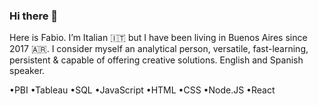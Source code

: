 ### Hi there 👋

Here is Fabio. I’m Italian 🇮🇹 but I have been living in Buenos Aires since 2017 🇦🇷. I consider myself an analytical person, versatile, fast-learning, persistent & capable of offering creative solutions. English and Spanish speaker. 

•PBI
•Tableau
•SQL
•JavaScript 
•HTML 
•CSS
•Node.JS
•React


<!--
**fabiotano/fabiotano** is a ✨ _special_ ✨ repository because its `README.md` (this file) appears on your GitHub profile.
-->


